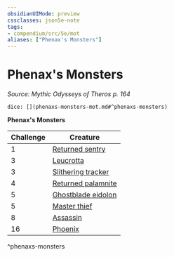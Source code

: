 ```yaml
---
obsidianUIMode: preview
cssclasses: json5e-note
tags:
- compendium/src/5e/mot
aliases: ["Phenax's Monsters"]
---
```

# Phenax's Monsters
*Source: Mythic Odysseys of Theros p. 164* 

`dice: [](phenaxs-monsters-mot.md#^phenaxs-monsters)`

**Phenax's Monsters**

| Challenge | Creature |
|-----------|----------|
| 1 | [Returned sentry](/2-Mechanics/CLI/bestiary/undead/returned-sentry-mot.md) |
| 3 | [Leucrotta](/2-Mechanics/CLI/bestiary/monstrosity/leucrotta-mpmm.md) |
| 3 | [Slithering tracker](/2-Mechanics/CLI/bestiary/ooze/slithering-tracker-mpmm.md) |
| 4 | [Returned palamnite](/2-Mechanics/CLI/bestiary/undead/returned-palamnite-mot.md) |
| 5 | [Ghostblade eidolon](/2-Mechanics/CLI/bestiary/undead/ghostblade-eidolon-mot.md) |
| 5 | [Master thief](/2-Mechanics/CLI/bestiary/humanoid/master-thief-mpmm.md) |
| 8 | [Assassin](/2-Mechanics/CLI/bestiary/humanoid/assassin.md) |
| 16 | [Phoenix](/2-Mechanics/CLI/bestiary/elemental/phoenix-mpmm.md) |
^phenaxs-monsters